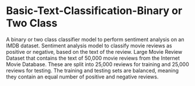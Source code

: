 # Basic-Text-Classification-Binary or Two Class
A binary or two class classifier model to perform sentiment analysis on an IMDB dataset.
Sentiment analysis model to classify movie reviews as positive or negative, based on the text of the review.
Large Movie Review Dataset that contains the text of 50,000 movie reviews from the Internet Movie Database.
These are split into 25,000 reviews for training and 25,000 reviews for testing. The training and testing sets are balanced,
meaning they contain an equal number of positive and negative reviews.
